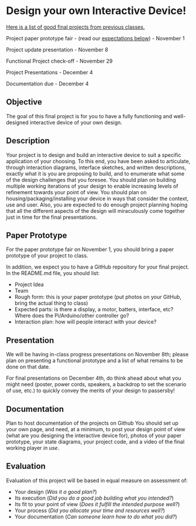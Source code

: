 # Design your own Interactive Device!

[Here is a list of good final projects from previous classes.](Previous-Final-Projects)

Project paper prototype fair - (read our [expectations below](#paper-prototype)) - November 1
 
Project update presentation - November 8

Functional Project check-off - November 29

Project Presentations - December 4

Documentation due - December 4 
 
## Objective

The goal of this final project is for you to have a fully functioning and well-designed interactive device of your own design.
 
## Description
Your project is to design and build an interactive device to suit a specific application of your choosing. To this end, you have been asked to articulate, through interaction diagrams, interface sketches, and written descriptions, exactly what it is you are proposing to build, and to enumerate what some of the design challenges that you foresee. You should plan on building multiple working iterations of your design to enable increasing levels of refinement towards your point of view. You should plan on housing/packaging/installing your device in ways that consider the context, use and user. Also, you are expected to do enough project planning hoping that all the different aspects of the design will miraculously come together just in time for the final presentations.

## Paper Prototype

For the paper prototype fair on November 1, you should bring a paper prototype of your project to class.

In addition, we expect you to have a GitHub repository for your final project. In the README.md file, you should list:

- Project Idea
- Team
- Rough form: this is your paper prototype (put photos on your GitHub, bring the actual thing to class)
- Expected parts: is there a display, a motor, batters, interface, etc? Where does the Pi/Arduino/other controller go?
- Interaction plan: how will people interact with your device?

## Presentation

We will be having in-class progress presentations on November 8th; please plan on presenting a functional prototype and a list of what remains to be done on that date.
 
For final presentations on December 4th, do think ahead about what you might need (poster, power cords, speakers, a backdrop to set the scenario of use, etc.) to quickly convey the merits of your design to passersby!
 
## Documentation

Plan to host documentation of the projects on Github You should set up your own page, and need, at a minimum, to post your design point of view (what are you designing the interactive device for), photos of your paper prototype, your state diagrams, your project code, and a video of the final working player _in use_.

## Evaluation

Evaluation of this project will be based in equal measure on assessment of:
* Your design (_Was it a good plan?_)
* Its execution (_Did you do a good job building what you intended?_)
* Its fit to your point of view (_Does it fulfill the intended purpose well?_)
* Your process (_Did you allocate your time and resources well?_)
* Your documentation (_Can someone learn how to do what you did?_) 